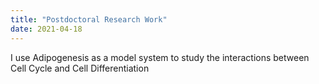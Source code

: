 ```yaml
---
title: "Postdoctoral Research Work"
date: 2021-04-18
---
```

I use Adipogenesis as a model system to study the interactions between Cell Cycle and Cell Differentiation
